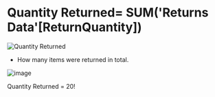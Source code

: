 # Quantity  Returned= SUM('Returns Data'[ReturnQuantity])

![Quantity Returned](https://github.com/marialyk77/PowerBI_Code_Diary/assets/139682076/ad0b6426-6264-4242-8026-025a9da4eff6)


+ How many items were returned in total. 

![image](https://github.com/marialyk77/PowerBI_Code_Diary/assets/139682076/08b38e83-16af-4965-b456-e05e700dc85d)

Quantity Returned = 20! 





